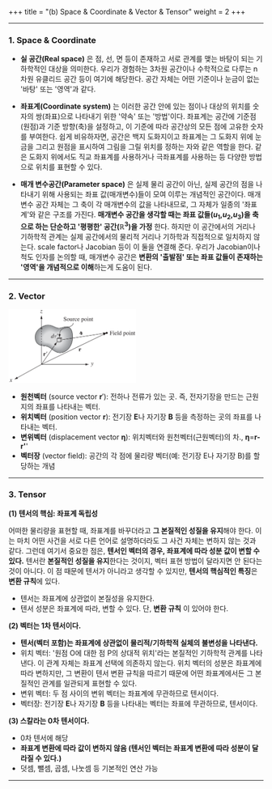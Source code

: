 +++
title = "(b) Space & Coordinate & Vector & Tensor"
weight = 2
+++

---

### 1. Space & Coordinate

- **실 공간(Real space)** 은 점, 선, 면 등이 존재하고 서로 관계를 맺는 바탕이 되는 기하학적인 대상을 의미한다. 우리가 경험하는 3차원 공간이나 수학적으로 다루는 n차원 유클리드 공간 등이 여기에 해당한다. 공간 자체는 어떤 기준이나 눈금이 없는 '바탕' 또는 '영역'과 같다.

- **좌표계(Coordinate system)** 는 이러한 공간 안에 있는 점이나 대상의 위치를 숫자의 쌍(좌표)으로 나타내기 위한 '약속' 또는 '방법'이다. 좌표계는 공간에 기준점(원점)과 기준 방향(축)을 설정하고, 이 기준에 따라 공간상의 모든 점에 고유한 숫자를 부여한다. 쉽게 비유하자면, 공간은 백지 도화지이고 좌표계는 그 도화지 위에 눈금을 그리고 원점을 표시하여 그림을 그릴 위치를 정하는 자와 같은 역할을 한다. 같은 도화지 위에서도 직교 좌표계를 사용하거나 극좌표계를 사용하는 등 다양한 방법으로 위치를 표현할 수 있다.

- **매개 변수공간(Parameter space)** 은 실제 물리 공간이 아닌, 실제 공간의 점을 나타내기 위해 사용되는 좌표 값(매개변수)들이 모여 이루는 개념적인 공간이다. 매개변수 공간 자체는 그 축이 각 매개변수의 값을 나타내므로, 그 자체가 일종의 '좌표계'와 같은 구조를 가진다. **매개변수 공간을 생각할 때는 좌표 값들($u_1$,$u_2$,$u_3$)을 축으로 하는 단순하고 '평평한' 공간($\mathbb{R}^3$)을 가정** 한다. 하지만 이 공간에서의 거리나 기하학적 관계는 실제 공간에서의 물리적 거리나 기하학과 직접적으로 일치하지 않는다. scale factor나 Jacobian 등이 이 둘을 연결해 준다. 우리가 Jacobian이나 척도 인자를 논의할 때, 매개변수 공간은 **변환의 '출발점' 또는 좌표 값들이 존재하는 '영역'을 개념적으로 이해**하는게 도움이 된다.

---

### 2. Vector

<img src="image1.png" width="50%" height="auto">

- **원천벡터** (source vector **r**′): 전하나 전류가 있는 곳. 즉, 전자기장을 만드는 근원지의 좌표를 나타내는 벡터.
- **위치벡터** (position vector **r**): 전기장 **E**나 자기장 **B** 등을 측정하는 곳의 좌표를 나타내는 벡터.
- **변위벡터** (displacement vector **η**): 위치벡터와 원천벡터(근원벡터)의 차., **η**=**r-r'**'
- **벡터장** (vector field): 공간의 각 점에 물리량 벡터(예: 전기장 E나 자기장 B)를 할당하는 개념

---

### 3. Tensor

**(1) 텐서의 핵심: 좌표계 독립성**

어떠한 물리량을 표현할 때, 좌표계를 바꾸더라고 **그 본질적인 성질을 유지**해야 한다. 이는 마치 어떤 사건을 서로 다른 언어로 설명하더라도 그 사건 자체는 변하지 않는 것과 같다. 그런데 여기서 중요한 점은, **텐서인 벡터의 경우, 좌표계에 따라 성분 값이 변할 수 있다.** 텐서란 **본질적인 성질을 유지**한다는 것이지, 벡터 표현 방법이 달라지면 안 된다는 것이 아니다. 이 점 때문에 텐서가 아니라고 생각할 수 있지만, **텐서의 핵심적인 특징**은 **변환 규칙**에 있다.

- 텐서는 좌표계에 상관없이 본질성을 유지한다.
- 텐서 성분은 좌표계에 따라, 변할 수 있다. 단, **변환 규칙** 이 있어야 한다.

**(2) 벡터는 1차 텐서이다.**

- **텐서(벡터 포함)는 좌표계에 상관없이 물리적/기하학적 실체의 불변성을 나타낸다.**
- 위치 벡터: '원점 O에 대한 점 P의 상대적 위치'라는 본질적인 기하학적 관계를 나타낸다. 이 관계 자체는 좌표계 선택에 의존하지 않는다. 위치 벡터의 성분은 좌표계에 따라 변하지만, 그 변환이 텐서 변환 규칙을 따르기 때문에 어떤 좌표계에서든 그 본질적인 관계를 일관되게 표현할 수 있다.
- 변위 벡터: 두 점 사이의 변위 벡터는 좌표계에 무관하므로 텐서이다.
- 벡터장: 전기장 **E**나 자기장 **B** 등을 나타내는 벡터는 좌표에 무관하므로, 텐서이다.

**(3) 스칼라는 0차 텐서이다.**

- 0차 텐서에 해당
- **좌표계 변환에 따라 값이 변하지 않음 (텐서인 벡터는 좌표계 변환에 따라 성분이 달라질 수 있다.)**
- 덧셈, 뺄셈, 곱셈, 나눗셈 등 기본적인 연산 가능

---